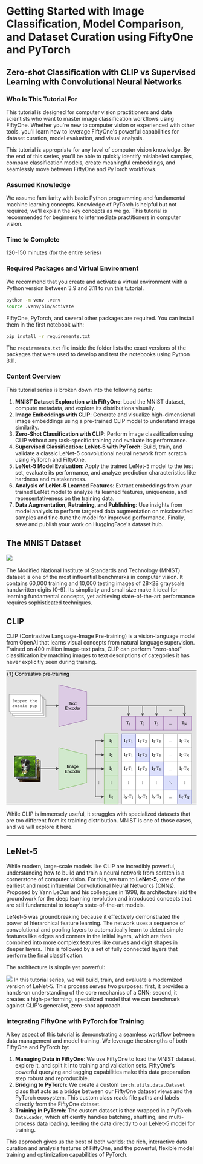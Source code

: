 # Getting Started with Image Classification, Model Comparison, and Dataset Curation using FiftyOne and PyTorch

## Zero-shot Classification with CLIP vs Supervised Learning with Convolutional Neural Networks

### Who Is This Tutorial For

This tutorial is designed for computer vision practitioners and data scientists who want to master image classification workflows using FiftyOne. Whether you're new to computer vision or experienced with other tools, you'll learn how to leverage FiftyOne's powerful capabilities for dataset curation, model evaluation, and visual analysis.

This tutorial is appropriate for any level of computer vision knowledge. By the end of this series, you'll be able to quickly identify mislabeled samples, compare classification models, create meaningful embeddings, and seamlessly move between FiftyOne and PyTorch workflows.

### Assumed Knowledge

We assume familiarity with basic Python programming and fundamental machine learning concepts. Knowledge of PyTorch is helpful but not required; we'll explain the key concepts as we go. This tutorial is recommended for beginners to intermediate practitioners in computer vision.

### Time to Complete

120-150 minutes (for the entire series)

### Required Packages and Virtual Environment

We recommend that you create and activate a virtual environment with a Python version between 3.9 and 3.11 to run this tutorial.

```bash
python -m venv .venv
source .venv/bin/activate
```

FiftyOne, PyTorch, and several other packages are required. You can install them in the first notebook with:

```bash
pip install -r requirements.txt
```
The `requirements.txt` file inside the folder lists the exact versions of the packages that were used to develop and test the notebooks using Python 3.11.

### Content Overview

This tutorial series is broken down into the following parts:

1. **MNIST Dataset Exploration with FiftyOne**: Load the MNIST dataset, compute metadata, and explore its distributions visually.
2. **Image Embeddings with CLIP**: Generate and visualize high-dimensional image embeddings using a pre-trained CLIP model to understand image similarity.
3. **Zero-Shot Classification with CLIP**: Perform image classification using CLIP without any task-specific training and evaluate its performance.
4. **Supervised Classification: LeNet-5 with PyTorch**: Build, train, and validate a classic LeNet-5 convolutional neural network from scratch using PyTorch and FiftyOne.
5. **LeNet-5 Model Evaluation**: Apply the trained LeNet-5 model to the test set, evaluate its performance, and analyze prediction characteristics like hardness and mistakenness.
6. **Analysis of LeNet-5 Learned Features**: Extract embeddings from your trained LeNet model to analyze its learned features, uniqueness, and representativeness on the training data.
7. **Data Augmentation, Retraining, and Publishing**: Use insights from model analysis to perform targeted data augmentation on misclassified samples and fine-tune the model for improved performance. Finally, save and publish your work on HuggingFace's dataset hub.

## The MNIST Dataset

![](https://raw.githubusercontent.com/andandandand/fiftyone/refs/heads/develop/docs/source/getting_started_experiences/Classification/assets/mnist_clean.webp)

The Modified National Institute of Standards and Technology (MNIST) dataset is one of the most influential benchmarks in computer vision. It contains 60,000 training and 10,000 testing images of 28×28 grayscale handwritten digits (0-9). Its simplicity and small size make it ideal for learning fundamental concepts, yet achieving state-of-the-art performance requires sophisticated techniques.

## CLIP

CLIP (Contrastive Language-Image Pre-training) is a vision-language model from OpenAI that learns visual concepts from natural language supervision. Trained on 400 million image-text pairs, CLIP can perform "zero-shot" classification by matching images to text descriptions of categories it has never explicitly seen during training.

![](https://github.com/andandandand/images-for-colab-notebooks/blob/main/clip%20contrastive%20pre-training.png?raw=true)

While CLIP is immensely useful, it struggles with specialized datasets that are too different from its training distribution. MNIST is one of those cases, and we will explore it here.

---

## LeNet-5

While modern, large-scale models like CLIP are incredibly powerful, understanding how to build and train a neural network from scratch is a cornerstone of computer vision. For this, we turn to **LeNet-5**, one of the earliest and most influential Convolutional Neural Networks (CNNs). Proposed by Yann LeCun and his colleagues in 1998, its architecture laid the groundwork for the deep learning revolution and introduced concepts that are still fundamental to today's state-of-the-art models.

LeNet-5 was groundbreaking because it effectively demonstrated the power of hierarchical feature learning. The network uses a sequence of convolutional and pooling layers to automatically learn to detect simple features like edges and corners in the initial layers, which are then combined into more complex features like curves and digit shapes in deeper layers. This is followed by a set of fully connected layers that perform the final classification.

The architecture is simple yet powerful:

![](https://raw.githubusercontent.com/andandandand/fiftyone/refs/heads/develop/docs/source/getting_started_experiences/Classification/assets/lenet_5_schematic.webp)
In this tutorial series, we will build, train, and evaluate a modernized version of LeNet-5. This process serves two purposes: first, it provides a hands-on understanding of the core mechanics of a CNN; second, it creates a high-performing, specialized model that we can benchmark against CLIP's generalist, zero-shot approach.

### Integrating FiftyOne with PyTorch for Training

A key aspect of this tutorial is demonstrating a seamless workflow between data management and model training. We leverage the strengths of both FiftyOne and PyTorch by:

1. **Managing Data in FiftyOne**: We use FiftyOne to load the MNIST dataset, explore it, and split it into training and validation sets. FiftyOne's powerful querying and tagging capabilities make this data preparation step robust and reproducible.
2. **Bridging to PyTorch**: We create a custom `torch.utils.data.Dataset` class that acts as a bridge between our FiftyOne dataset views and the PyTorch ecosystem. This custom class reads file paths and labels directly from the FiftyOne dataset.
3. **Training in PyTorch**: The custom dataset is then wrapped in a PyTorch `DataLoader`, which efficiently handles batching, shuffling, and multi-process data loading, feeding the data directly to our LeNet-5 model for training.

This approach gives us the best of both worlds: the rich, interactive data curation and analysis features of FiftyOne, and the powerful, flexible model training and optimization capabilities of PyTorch.
